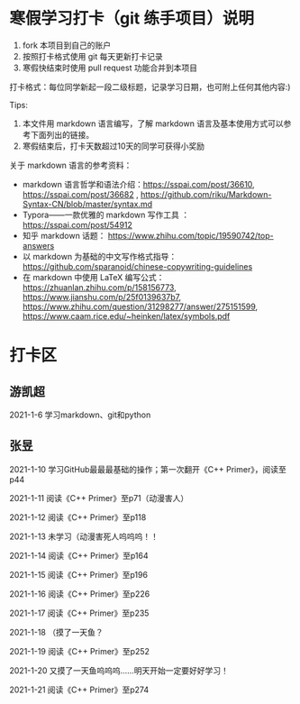 # 寒假学习打卡（git 练手项目）说明

1. fork 本项目到自己的账户
1. 按照打卡格式使用 git 每天更新打卡记录
1. 寒假快结束时使用 pull request 功能合并到本项目

打卡格式：每位同学新起一段二级标题，记录学习日期，也可附上任何其他内容:)

Tips:

1. 本文件用 markdown 语言编写，了解 markdown 语言及基本使用方式可以参考下面列出的链接。 
1. 寒假结束后，打卡天数超过10天的同学可获得小奖励

关于 markdown 语言的参考资料：
+ markdown 语言哲学和语法介绍：https://sspai.com/post/36610, https://sspai.com/post/36682 , https://github.com/riku/Markdown-Syntax-CN/blob/master/syntax.md
+ Typora——一款优雅的 markdown 写作工具 ： https://sspai.com/post/54912
+ 知乎 markdown 话题： https://www.zhihu.com/topic/19590742/top-answers
+ 以 markdown 为基础的中文写作格式指导：https://github.com/sparanoid/chinese-copywriting-guidelines
+ 在 markdown 中使用 LaTeX 编写公式： https://zhuanlan.zhihu.com/p/158156773, https://www.jianshu.com/p/25f0139637b7, https://www.zhihu.com/question/31298277/answer/275151599, https://www.caam.rice.edu/~heinken/latex/symbols.pdf


# 打卡区

## 游凯超
2021-1-6 学习markdown、git和python

## 张昱
2021-1-10 学习GitHub最最最基础的操作；第一次翻开《C++ Primer》，阅读至p44

2021-1-11 阅读《C++ Primer》至p71（动漫害人）

2021-1-12 阅读《C++ Primer》至p118

2021-1-13 未学习（动漫害死人呜呜呜！！

2021-1-14 阅读《C++ Primer》至p164

2021-1-15 阅读《C++ Primer》至p196

2021-1-16 阅读《C++ Primer》至p226

2021-1-17 阅读《C++ Primer》至p235

2021-1-18 （摸了一天鱼？

2021-1-19 阅读《C++ Primer》至p252

2021-1-20 又摸了一天鱼呜呜呜……明天开始一定要好好学习！

2021-1-21 阅读《C++ Primer》至p274
